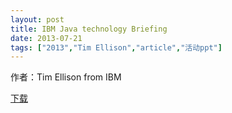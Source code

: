 ```yaml
---
layout: post
title: IBM Java technology Briefing
date: 2013-07-21
tags: ["2013","Tim Ellison","article","活动ppt"]
---
```


作者：Tim Ellison from IBM

[下载](http://greenteajug.github.io/images/IBM_Tim_ibm-java.pdf)